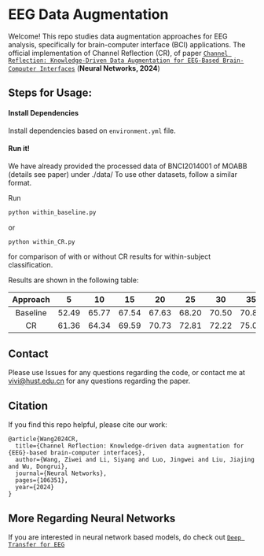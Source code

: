 # EEG Data Augmentation

Welcome! This repo studies data augmentation approaches for EEG analysis, specifically for brain-computer interface (BCI) applications.
The official implementation of Channel Reflection (CR), of paper [`Channel Reflection: Knowledge-Driven Data Augmentation for EEG-Based Brain-Computer Interfaces`](https://www.sciencedirect.com/science/article/pii/S0893608024002752) (**Neural Networks, 2024**)

## Steps for Usage:

#### Install Dependencies

Install dependencies based on  `environment.yml` file.

#### Run it!

We have already provided the processed data of BNCI2014001 of MOABB (details see paper) under ./data/
To use other datasets, follow a similar format.

Run
```sh 
python within_baseline.py
```   
or   
```sh 
python within_CR.py
```  

for comparison of with or without CR results for within-subject classification.

Results are shown in the following table:

| Approach  |  5  |  10  |  15  |  20  | 25  |  30  |  35  |  40  |  45  |  Avg.  |
|:---------:|-----|-----|-----|-----|-----|-----|-----|-----|-----|-----|
| Baseline  | 52.49 | 65.77 | 67.54 | 67.63 | 68.20 | 70.50 | 70.87 | 74.48 | 74.07 | 67.95 | 
|    CR     | 61.36 | 64.34 | 69.59 | 70.73 | 72.81 | 72.22 | 75.08 | 77.60 | 75.93 | 71.07 |

## Contact

Please use Issues for any questions regarding the code, or contact me at vivi@hust.edu.cn for any questions regarding the paper.

## Citation

If you find this repo helpful, please cite our work:
```
@article{Wang2024CR,
  title={Channel Reflection: Knowledge-driven data augmentation for {EEG}-based brain-computer interfaces},
  author={Wang, Ziwei and Li, Siyang and Luo, Jingwei and Liu, Jiajing and Wu, Dongrui},
  journal={Neural Networks},
  pages={106351},
  year={2024}
}
```

## More Regarding Neural Networks
If you are interested in neural network based models, do check out [`Deep Transfer for EEG`](https://github.com/sylyoung/DeepTransferEEG) 